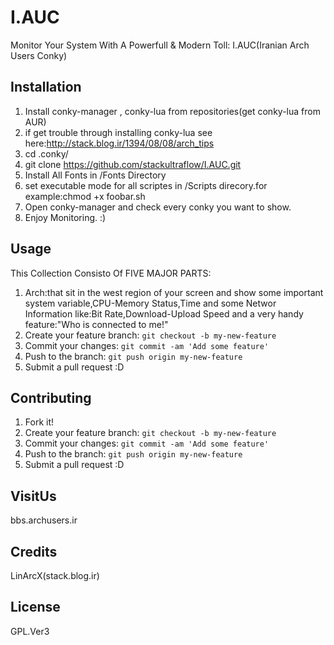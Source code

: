 # I.AUC
Monitor Your System With A Powerfull & Modern Toll: I.AUC(Iranian Arch Users Conky)

## Installation
1. Install conky-manager , conky-lua from repositories(get conky-lua from AUR)
2. if get trouble through installing conky-lua see here:http://stack.blog.ir/1394/08/08/arch_tips 
3. cd .conky/
4. git clone https://github.com/stackultraflow/I.AUC.git
4. Install All Fonts in /Fonts Directory
5. set executable mode for all scriptes in /Scripts direcory.for example:chmod +x foobar.sh
6. Open conky-manager and check every conky you want to show.
7. Enjoy Monitoring. :)


## Usage
This Collection Consisto Of FIVE MAJOR PARTS:
1. Arch:that sit in the west region of your screen and show some important system variable,CPU-Memory Status,Time and some Networ Information like:Bit Rate,Download-Upload Speed and a very handy feature:"Who is connected to me!"
2. Create your feature branch: `git checkout -b my-new-feature`
3. Commit your changes: `git commit -am 'Add some feature'`
4. Push to the branch: `git push origin my-new-feature`
5. Submit a pull request :D

## Contributing
1. Fork it!
2. Create your feature branch: `git checkout -b my-new-feature`
3. Commit your changes: `git commit -am 'Add some feature'`
4. Push to the branch: `git push origin my-new-feature`
5. Submit a pull request :D


## VisitUs
bbs.archusers.ir
## Credits
LinArcX(stack.blog.ir)
## License
GPL.Ver3
